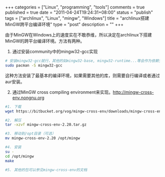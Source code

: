 +++
categories = ["Linux", "programming", "tools"]
comments = true
published = true
date = "2011-04-24T19:24:31+08:00"
status = "publish"
tags = ["archlinux", "Linux", "mingw", "Windows"]
title = "archlinux搭建MinGW跨平台编译环境"
type = "post"
description = ""
+++


由于MinGW在Windows上的速度实在不敢恭维，所以决定在archlinux下搭建MinGW的跨平台编译环境。方法有两种。

1. 通过安装community中的mingw32-gcc实现

```sh
# 安装mingw32-gcc就行，其他的如mingw32-base, mingw32-runtime...等会作为依赖安装
sudo pacman -S mingw32-gcc
```

这种方法安装了最基本的编译环境，如果需要其他的库，则需要自行编译或者通过aur安装。

2. 通过MinGW cross compiling environment来实现。<a href="http://mingw-cross-env.nongnu.org/">http://mingw-cross-env.nongnu.org</a>

```sh
#1. 下载
wget https://bitbucket.org/vog/mingw-cross-env/downloads/mingw-cross-env-2.20.tar.gz

#2. 解压
tar -xzvf mingw-cross-env-2.20.tar.gz

#3. 移动到/opt目录（可选）
mv mingw-cross-env-2.20 /opt/mingw

#4. 安装
su -
cd /opt/mingw
make

#5. 其他的包可以参见mingw-cross-env的文档
```
<!--more-->